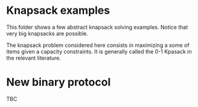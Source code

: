 
# Knapsack examples

This folder shows a few abstract knapsack solving examples.
Notice that very big knapsacks are possible.

The knapsack problem considered here consists in maximizing a some of items given a capacity constraints.
It is generally called the 0-1 Kpasack in the relevant literature.

# New binary protocol
TBC
